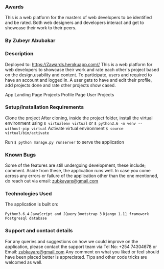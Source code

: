 ### Awards

This is a web platform for the masters of web developers to be identified and be rated. Both web designers and developers interact and get to showcase their work to their peers.

### By Zubeyr Abubakar

### Description
Deployed to: https://Zawards.herokuapp.com// This is a web platform for web developers to showcase their work and rate each other's project based on the design,usability and content. To participate, users and required to have an account and logged in. A user gets to have and edit their profile, add projects done and rate other projects show cased.

App
Landing Page Projects Profile Page User Projects

### Setup/Installation Requirements
Clone the project
After cloning, inside the project folder, install the virtual environment using 
`$ virtualenv virtual` or `$ python3.6 -m venv --without-pip virtual`
Activate virtual environment `$ source virtual/bin/activate`

Run `$ python manage.py runserver` to serve the application

### Known Bugs
Some of the features are still undergoing development, these include; comment. Aside from these, the application runs well. In case you come across any errors or failure of the application other than the one mentioned, do reach out via email: zubkayare@gmail.com

### Technologies Used
The application is built on:

`Python3.6.4`
`JavaScript and JQuery`
`Bootstrap 3`
`Django 1.11 framework`
`Postgresql database`

### Support and contact details
For any queries and suggestions on how we could improve on the application, please contact the support team via Tel No: +254 74304678 or Email: zubkayare@gmail.com Any comment on what you liked or feel should have been placed better is appreciated. Tips and other code tricks are welcomed as well.


